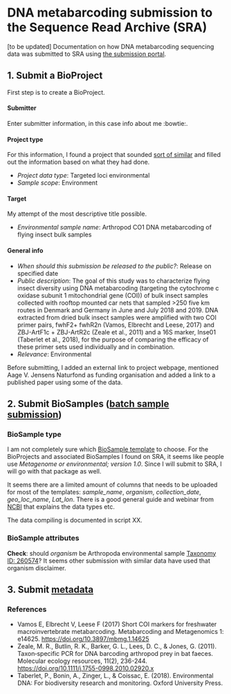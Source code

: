 # DNA metabarcoding submission to the Sequence Read Archive (SRA)
[to be updated]
Documentation on how DNA metabarcoding sequencing data was submitted to SRA using [the submission portal](https://www.ncbi.nlm.nih.gov/sra/docs/submitportal/).

## 1. Submit a BioProject
First step is to create a BioProject.

#### Submitter
Enter submitter information, in this case info about me :bowtie:.

#### Project type
For this information, I found a project that sounded [sort of similar](https://www.ncbi.nlm.nih.gov/bioproject/688294?log$=activity) and filled out the information based on what they had done. 
* _Project data type_: Targeted loci environmental
* _Sample scope_: Environment

#### Target
My attempt of the most descriptive title possible.
* _Environmental sample name_: Arthropod CO1 DNA metabarcoding of flying insect bulk samples

#### General info

* _When should this submission be released to the public?_: Release on specified date
* _Public description_: The goal of this study was to characterize flying insect diversity using DNA metabarcoding (targeting the cytochrome c oxidase subunit 1 mitochondrial gene (COI)) of bulk insect samples collected with rooftop mounted car nets that sampled >250 five km routes in Denmark and Germany in June and July 2018 and 2019. DNA extracted from dried bulk insect samples were amplified with two COI primer pairs, fwhF2+ fwhR2n (Vamos, Elbrecht and Leese, 2017) and ZBJ-ArtF1c + ZBJ-ArtR2c (Zeale et al., 2011) and a 16S marker, Inse01 (Taberlet et al., 2018), for the purpose of comparing the efficacy of these primer sets used individually and in combination. 
* _Relevance_: Environmental

Before submitting, I added an external link to project webpage, mentioned Aage V. Jensens Naturfond as funding organisation and added a link to a published paper using some of the data. 

## 2. Submit BioSamples ([batch sample submission](https://www.ncbi.nlm.nih.gov/biosample/docs/submission/batch/))
### BioSample type
I am not completely sure which [BioSample template](https://submit.ncbi.nlm.nih.gov/biosample/template/) to choose. For the BioProjects and associated BioSamples I found on SRA, it seems like people use _Metagenome or environmental; version 1.0_. Since I will submit to SRA, I will go with that package as well. 

It seems there are a limited amount of columns that needs to be uploaded for most of the templates: _sample_name_, _organism_, _collection_date_, _geo_loc_name_, _Lat_lon_. There is a good general guide and webinar from [NCBI](https://www.ncbi.nlm.nih.gov/biosample/docs/submission/faq/) that explains the data types etc. 

The data compiling is documented in script XX.

### BioSample attributes
**Check**: should _organism_ be Arthropoda environmental sample [Taxonomy ID: 260574](https://www.ncbi.nlm.nih.gov/Taxonomy/Browser/wwwtax.cgi?mode=Info&id=260574&lvl=3&lin=f&keep=1&srchmode=1&unlock)? It seems other submission with similar data have used that organism disclaimer.

## 3. Submit [metadata](https://www.ncbi.nlm.nih.gov/sra/docs/submitmeta/) 

### References
* Vamos E, Elbrecht V, Leese F (2017) Short COI markers for freshwater macroinvertebrate metabarcoding. Metabarcoding and Metagenomics 1: e14625. https://doi.org/10.3897/mbmg.1.14625
* Zeale, M. R., Butlin, R. K., Barker, G. L., Lees, D. C., & Jones, G. (2011). Taxon‐specific PCR for DNA barcoding arthropod prey in bat faeces. Molecular ecology resources, 11(2), 236-244. https://doi.org/10.1111/j.1755-0998.2010.02920.x
* Taberlet, P., Bonin, A., Zinger, L., & Coissac, E. (2018). Environmental DNA: For biodiversity research and monitoring. Oxford University Press.
